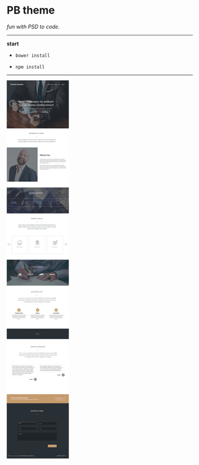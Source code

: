 
# PB theme
_fun with PSD to code_.

---
**start**
* ` bower install `

* ` npm install `
---

![img](screen.jpg)
